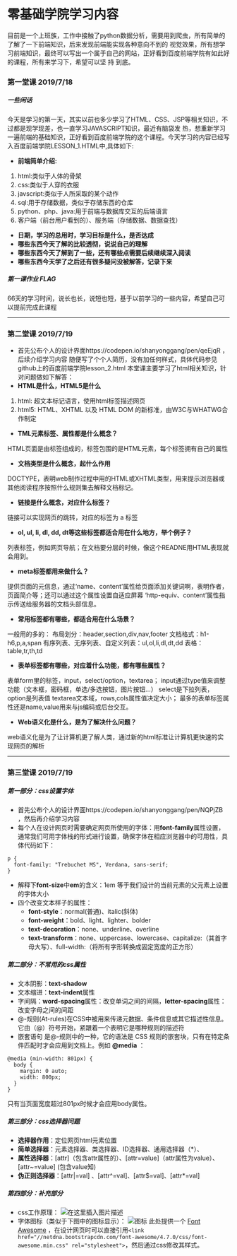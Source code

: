 # 零基础学院学习内容
目前是一个上班族，工作中接触了python数据分析，需要用到爬虫，所有简单的了解了一下前端知识，后来发现前端能实现各种意向不到的 视觉效果，所有想学习前端知识，最终可以写出一个属于自己的网站，正好看到百度前端学院有如此好的课程，所有来学习下，希望可以坚 持
到底。

### 第一堂课 2019/7/18

##### 一些闲话
今天是学习的第一天，其实以前也多少学习了HTML、CSS、JSP等相关知识，不过都是现学现差，也一直学习JAVASCRIPT知识，最近有脑袋发 热，想重新学习一遍前端的基础知识，正好看到百度前端学院的这个课程。今天学习的内容已经写入百度前端学院LESSON_1.HTML中,具体如下:
- **前端简单介绍:**
1. html:类似于人体的骨架
2. css:类似于人穿的衣服
3. javscript:类似于人所采取的某个动作
4. sql:用于存储数据，类似于存储东西的仓库
5. python、php、java:用于前端与数据库交互的后端语言
6. 客户端（前台用户看到的）、服务端（存储数据、数据查找）
- **日期，学习的总用时，学习目标是什么，是否达成**
- **哪些东西今天了解的比较透彻，说说自己的理解**
- **哪些东西今天了解到了一些，还有哪些点需要后续继续深入阅读**
- **哪些东西今天学了之后还有很多疑问没被解答，记录下来**
##### 第一课作业 FLAG
66天的学习时间，说长也长，说短也短，基于以前学习的一些内容，希望自己可以提前完成此课程

------------
### 第二堂课 2019/7/19
- 首先公布个人的设计界面https://codepen.io/shanyonggang/pen/qeEjqR ，后续介绍学习内容
随便写了个个人简历，没有加任何样式，具体代码参见github上的百度前端学院lesson_2.html
本堂课主要学习了html相关知识，针对问题做如下解答：
- **HTML是什么，HTML5是什么** 

1. html: 超文本标记语言，使用html标签描述网页
1. html5: HTML、XHTML 以及 HTML DOM 的新标准，由W3C与WHATWG合作制定
- **TML元素标签、属性都是什么概念？** 

HTML页面是由标签组成的，标签包围的是HTML元素，每个标签拥有自己的属性
- **文档类型是什么概念，起什么作用** 

DOCTYPE，表明web制作过程中用的HTML或XHTML类型，用来提示浏览器或其他阅读程序按照什么规则集去解释文档标记。
- **链接是什么概念，对应什么标签？** 

链接可以实现网页的跳转，对应的标签为 a 标签
- **ol, ul, li, dl, dd, dt等这些标签都适合用在什么地方，举个例子？** 

列表标签，例如网页导航；在文档要分层的时候，像这个READNE用HTML表现就会用到。
- **meta标签都用来做什么？** 

提供页面的元信息，通过‘name、content’属性给页面添加关键词啊，表明作者，页面简介等；还可以通过这个属性设置自适应屏幕
‘http-equiv、content’属性指示传送给服务器的文档头部信息。
- **常用标签都有哪些，都适合用在什么场景？** 

一般用的多的： 
布局划分：header,section,div,nav,footer 
文档格式：h1-h6,p,a,span 
有序列表、无序列表、自定义列表：ul,ol,li,dl,dt,dd 
表格：table,tr,th,td 
- **表单标签都有哪些，对应着什么功能，都有哪些属性？** 

表单form里的标签，input，select/option，textarea； 
input通过type值来调整功能（文本框，密码框，单选/多选按钮，图片按钮...）
select是下拉列表，option是列表值 
textarea文本域，rows,cols属性值决定大小；
最多的表单标签属性还是name,value用来与js编码或后台交互。
- **Web语义化是什么，是为了解决什么问题？** 

web语义化是为了让计算机更了解人类，通过新的html标准让计算机更快速的实现网页的解析

------------
### 第三堂课 2019/7/19
##### 第一部分：css设置字体
 - 首先公布个人的设计界面https://codepen.io/shanyonggang/pen/NQPjZB ，然后再介绍学习内容
 - 每个人在设计网页时需要确定网页所使用的字体：用**font-family**属性设置，通常我们可用字体栈的形式进行设置，确保字体在相应浏览器中的可用性，具体代码如下：
```
p {
  font-family: "Trebuchet MS", Verdana, sans-serif;
}
```
 - 解释下**font-size**中**em**的含义：1em 等于我们设计的当前元素的父元素上设置的字体大小
 - 四个改变文本样子的属性：
	 - **font-style**：normal(普通)、italic(斜体)
	 - **font-weight**：bold、light、lighter、bolder
	 - **text-decoration**：none、underline、overline
	 - **text-transform**：none、uppercase、lowercase、capitalize:（其首字母大写）、full-width:（将所有字形转换成固定宽度的正方形）
##### 第二部分：不常用的css属性
 - 文本阴影：**text-shadow**
 - 文本缩进：**text-indent**属性
 - 字间隔：**word-spacing**属性：改变单词之间的间隔，**letter-spacing**属性：改变字母之间的间距
 - @-规则(At-rules)在CSS中被用来传递元数据、条件信息或其它描述性信息。它由（@）符号开始，紧跟着一个表明它是哪种规则的描述符
 - 嵌套语句 是@-规则中的一种，它的语法是 CSS 规则的嵌套块，只有在特定条件匹配时才会应用到文档上。例如 **@media** ：
```
@media (min-width: 801px) {
  body {
    margin: 0 auto;
    width: 800px;
  }
}
```
只有当页面宽度超过801px时候才会应用body属性。
##### 第三部分：css选择器问题
 - **选择器作用**：定位网页html元素位置
 - **简单选择器**：元素选择器、类选择器、ID选择器、通用选择器（*）、
 - **属性选择器**：[attr]（包含attr属性的）、[attr=value]（attr属性为value）、 [attr~=value] (包含value知)
 - **伪正则选择器**：[attr|=val] 、[attr^=val]、[attr$=val]、[attr*=val]
##### 第四部分：补充部分
 - css工作原理：
![在这里插入图片描述](https://img-blog.csdnimg.cn/20190719155837192.PNG?x-oss-process=image/watermark,type_ZmFuZ3poZW5naGVpdGk,shadow_10,text_aHR0cHM6Ly9ibG9nLmNzZG4ubmV0L3dlaXhpbl80Mjk2NDYxMA==,size_16,color_FFFFFF,t_70)
 - 字体图标（类似于下图中的图标显示）：
![图标](https://img-blog.csdnimg.cn/20190719154839982.PNG) 
此处提供一个 [Font Awesome](http://www.fontawesome.com.cn/faicons/) ，在设计网页时可以直接引用`<link href="//netdna.bootstrapcdn.com/font-awesome/4.7.0/css/font-awesome.min.css" rel="stylesheet">`，然后通过css修改其样式。



